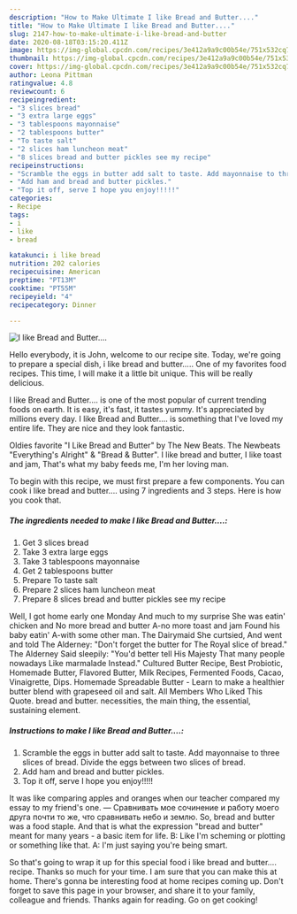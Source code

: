 ```yaml
---
description: "How to Make Ultimate I like Bread and Butter...."
title: "How to Make Ultimate I like Bread and Butter...."
slug: 2147-how-to-make-ultimate-i-like-bread-and-butter
date: 2020-08-18T03:15:20.411Z
image: https://img-global.cpcdn.com/recipes/3e412a9a9c00b54e/751x532cq70/i-like-bread-and-butter-recipe-main-photo.jpg
thumbnail: https://img-global.cpcdn.com/recipes/3e412a9a9c00b54e/751x532cq70/i-like-bread-and-butter-recipe-main-photo.jpg
cover: https://img-global.cpcdn.com/recipes/3e412a9a9c00b54e/751x532cq70/i-like-bread-and-butter-recipe-main-photo.jpg
author: Leona Pittman
ratingvalue: 4.8
reviewcount: 6
recipeingredient:
- "3 slices bread"
- "3 extra large eggs"
- "3 tablespoons mayonnaise"
- "2 tablespoons butter"
- "To taste salt"
- "2 slices ham luncheon meat"
- "8 slices bread and butter pickles see my recipe"
recipeinstructions:
- "Scramble the eggs in butter add salt to taste. Add mayonnaise to three slices of bread. Divide the eggs between two slices of bread."
- "Add ham and bread and butter pickles."
- "Top it off, serve I hope you enjoy!!!!!"
categories:
- Recipe
tags:
- i
- like
- bread

katakunci: i like bread 
nutrition: 202 calories
recipecuisine: American
preptime: "PT13M"
cooktime: "PT55M"
recipeyield: "4"
recipecategory: Dinner

---
```



![I like Bread and Butter....](https://img-global.cpcdn.com/recipes/3e412a9a9c00b54e/751x532cq70/i-like-bread-and-butter-recipe-main-photo.jpg)

Hello everybody, it is John, welcome to our recipe site. Today, we're going to prepare a special dish, i like bread and butter..... One of my favorites food recipes. This time, I will make it a little bit unique. This will be really delicious.

I like Bread and Butter.... is one of the most popular of current trending foods on earth. It is easy, it's fast, it tastes yummy. It's appreciated by millions every day. I like Bread and Butter.... is something that I've loved my entire life. They are nice and they look fantastic.

Oldies favorite &#34;I Like Bread and Butter&#34; by The New Beats. The Newbeats &#34;Everything&#39;s Alright&#34; &amp; &#34;Bread &amp; Butter&#34;. I like bread and butter, I like toast and jam, That&#39;s what my baby feeds me, I&#39;m her loving man.


To begin with this recipe, we must first prepare a few components. You can cook i like bread and butter.... using 7 ingredients and 3 steps. Here is how you cook that.

<!--inarticleads1-->

##### The ingredients needed to make I like Bread and Butter....:

1. Get 3 slices bread
1. Take 3 extra large eggs
1. Take 3 tablespoons mayonnaise
1. Get 2 tablespoons butter
1. Prepare To taste salt
1. Prepare 2 slices ham luncheon meat
1. Prepare 8 slices bread and butter pickles see my recipe


Well, I got home early one Monday And much to my surprise She was eatin&#39; chicken and No more bread and butter A-no more toast and jam Found his baby eatin&#39; A-with some other man. The Dairymaid She curtsied, And went and told The Alderney: &#34;Don&#39;t forget the butter for The Royal slice of bread.&#34; The Alderney Said sleepily: &#34;You&#39;d better tell His Majesty That many people nowadays Like marmalade Instead.&#34; Cultured Butter Recipe, Best Probiotic, Homemade Butter, Flavored Butter, Milk Recipes, Fermented Foods, Cacao, Vinaigrette, Dips. Homemade Spreadable Butter - Learn to make a healthier butter blend with grapeseed oil and salt. All Members Who Liked This Quote. bread and butter. necessities, the main thing, the essential, sustaining element. 

<!--inarticleads2-->

##### Instructions to make I like Bread and Butter....:

1. Scramble the eggs in butter add salt to taste. Add mayonnaise to three slices of bread. Divide the eggs between two slices of bread.
1. Add ham and bread and butter pickles.
1. Top it off, serve I hope you enjoy!!!!!


It was like comparing apples and oranges when our teacher compared my essay to my friend&#39;s one. — Сравнивать мое сочинение и работу моего друга почти то же, что сравнивать небо и землю. So, bread and butter was a food staple. And that is what the expression &#34;bread and butter&#34; meant for many years - a basic item for life. B: Like I&#39;m scheming or plotting or something like that. A: I&#39;m just saying you&#39;re being smart. 

So that's going to wrap it up for this special food i like bread and butter.... recipe. Thanks so much for your time. I am sure that you can make this at home. There's gonna be interesting food at home recipes coming up. Don't forget to save this page in your browser, and share it to your family, colleague and friends. Thanks again for reading. Go on get cooking!
